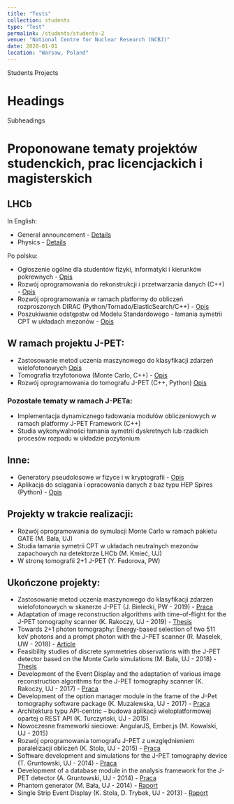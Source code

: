 ```yaml
---
title: "Tests"
collection: students
type: "Test"
permalink: /students/students-2
venue: "National Centre for Nuclear Research (NCBJ)"
date: 2020-01-01
location: "Warsaw, Poland"
---
```


Students Projects  

Headings
===

Subheadings

Proponowane tematy projektów studenckich, prac licencjackich i magisterskich
============================================================================

LHCb
----

In English:

*   General announcement - [Details](projekty_propozycje/lhcb_general_eng.pdf)
*   Physics - [Details](projekty_propozycje/lhcb_fizyka_eng.pdf)

Po polsku:

*   Ogłoszenie ogólne dla studentów fizyki, informatyki i kierunków pokrewnych - [Opis](projekty_propozycje/lhcb_general_pl.pdf)
*   Rozwój oprogramowania do rekonstrukcji i przetwarzania danych (C++) - [Opis](projekty_propozycje/lhcb_softUpgrade.pdf)
*   Rozwój oprogramowania w ramach platformy do obliczeń rozproszonych DIRAC (Python/Tornado/ElasticSearch/C++) - [Opis](projekty_propozycje/dirac.pdf)
*   Poszukiwanie odstępstw od Modelu Standardowego - łamania symetrii CPT w układach mezonów - [Opis](projekty_propozycje/lhcb_fizyka.pdf)

W ramach projektu J-PET:
------------------------

*   Zastosowanie metod uczenia maszynowego do klasyfikacji zdarzeń wielofotonowych [Opis](projekty_propozycje/pet_machine_learning.pdf)
*   Tomografia trzyfotonowa (Monte Carlo, C++) - [Opis](projekty_propozycje/pet_framework_3photonTomography.pdf)
*   Rozwój oprogramowania do tomografu J-PET (C++, Python) [Opis](projekty_propozycje/pet_general.pdf)

### Pozostałe tematy w ramach J-PETa:

*   Implementacja dynamicznego ładowania modułów obliczeniowych w ramach platformy J-PET Framework (C++)
*   Studia wykonywalności łamania symetrii dyskretnych lub rzadkich procesów rozpadu w układzie pozytonium

Inne:
-----

*   Generatory pseudolosowe w fizyce i w kryptografii - [Opis](projekty_propozycje/generatory.pdf)
*   Aplikacja do sciągania i opracowania danych z baz typu HEP Spires (Python) - [Opis](projekty_propozycje/hep_inspire.pdf)

Projekty w trakcie realizacji:
------------------------------

*   Rozwój oprogramowania do symulacji Monte Carlo w ramach pakietu GATE (M. Bała, UJ)
*   Studia łamania symetrii CPT w układach neutralnych mezonów zapachowych na detektorze LHCb (M. Kmieć, UJ)
*   W stronę tomografii 2+1 J-PET (Y. Fedorova, PW)

Ukończone projekty:
-------------------

*   Zastosowanie metod uczenia maszynowego do klasyfikacji zdarzen wielofotonowych w skanerze J-PET (J. Bielecki, PW - 2019) - [Praca](http://pet.ncbj.gov.pl/wp-content/uploads/2019/10/JanBieleckiMasterThesis.pdf)
*   Adaptation of image reconstruction algorithms with time-of-flight for the J-PET tomography scanner (K. Rakoczy, UJ - 2019) - [Thesis](http://pet.ncbj.gov.pl/wp-content/uploads/2019/10/kamil-rakoczy-master-thesis.pdf)
*   Towards 2+1 photon tomography: Energy-based selection of two 511 keV photons and a prompt photon with the J-PET scanner (R. Maselek, UW - 2018) - [Article](https://arxiv.org/abs/1803.00996)
*   Feasibility studies of discrete symmetries observations with the J-PET detector based on the Monte Carlo simulations (M. Bala, UJ - 2018) - [Thesis](magisterki/bachelor_thesis_Mateusz_Bala.pdf)
*   Development of the Event Display and the adaptation of various image reconstruction algorithms for the J-PET tomography scanner (K. Rakoczy, UJ - 2017) - [Praca](magisterki/Kamil-Rakoczy_pracaLicencjacka.pdf)
*   Development of the option manager module in the frame of the J-Pet tomography software package (K. Muzalewska, UJ - 2017) - [Praca](magisterki/KlaraMuzalewska_pracaLicencjacka.pdf)
*   Architektura typu API-centric – budowa aplikacji wieloplatformowej opartej o REST API (K. Turczyński, UJ - 2015)
*   Nowoczesne frameworki sieciowe: AngularJS, Ember.js (M. Kowalski, UJ - 2015)
*   Rozwój oprogramowania tomografu J-PET z uwzględnieniem paralelizacji obliczeń (K. Stola, UJ - 2015) - [Praca](magisterki/KStola_licencjat.pdf)
*   Software development and simulations for the J-PET tomography device (T. Gruntowski, UJ - 2014) - [Praca](magisterki/t_gruntowski_thesis.pdf)
*   Development of a database module in the analysis framework for the J-PET detector (A. Gruntowski, UJ - 2014) - [Praca](magisterki/MasterThesisAndrzejGruntowski.pdf)
*   Phantom generator (M. Bała, UJ - 2014) - [Raport](magisterki/JPET_Raport_Nr_6_2014_Phantom_Generator_Mateusz_Bala.pdf)
*   Single Strip Event Display (K. Stola, D. Trybek, UJ - 2013) - [Raport](magisterki/SingleStripEventDisplayReport.pdf)
